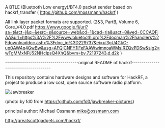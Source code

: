 A BTLE (Bluetooth Low energy)/BT4.0 packet sender based on hackrf_transfer ( https://github.com/mossmann/hackrf ) 

All link layer packet formats are supported. (2&3, PartB, Volume 6, Core_V4.0.pdf  https://www.google.fi/url?sa=t&rct=j&q=&esrc=s&source=web&cd=1&cad=rja&uact=8&ved=0CCAQFjAA&url=https%3A%2F%2Fwww.bluetooth.org%2Fdocman%2Fhandlers%2Fdownloaddoc.ashx%3Fdoc_id%3D229737&ei=ui3gU4GkC-up0AW4q4GwBw&usg=AFQjCNFY1IFeFAAWwimnoaWMsIRZQvPDSw&sig2=wTgMMxNPJ52NHclpsQ4XhQ&bvm=bv.72197243,d.d2k  )

-------------------------------------original README of hackrf-------------------------------------

This repository contains hardware designs and software for HackRF, a project to
produce a low cost, open source software radio platform.

![Jawbreaker](https://raw.github.com/mossmann/hackrf/master/doc/jawbreaker-fd0-145436.jpeg)

(photo by fd0 from https://github.com/fd0/jawbreaker-pictures)

principal author: Michael Ossmann <mike@ossmann.com>

http://greatscottgadgets.com/hackrf/
